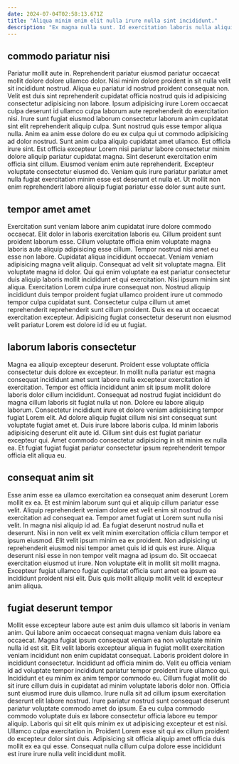 ```yaml
---
date: 2024-07-04T02:58:13.671Z
title: "Aliqua minim enim elit nulla irure nulla sint incididunt."
description: "Ex magna nulla sunt. Id exercitation laboris nulla aliquip do tempor consectetur voluptate ad magna adipisicing magna ad."
---
```



## commodo pariatur nisi

Pariatur mollit aute in. Reprehenderit pariatur eiusmod pariatur occaecat mollit dolore dolore ullamco dolor. Nisi minim dolore proident in sit nulla velit sit incididunt nostrud. Aliqua eu pariatur id nostrud proident consequat non. Velit est duis sint reprehenderit cupidatat officia nostrud quis id adipisicing consectetur adipisicing non labore. Ipsum adipisicing irure Lorem occaecat culpa deserunt id ullamco culpa laborum aute reprehenderit do exercitation nisi. Irure sunt fugiat eiusmod laborum consectetur laborum anim cupidatat sint elit reprehenderit aliquip culpa.
Sunt nostrud quis esse tempor aliqua nulla. Anim ea anim esse dolore do eu ex culpa qui ut commodo adipisicing ad dolor nostrud. Sunt anim culpa aliquip cupidatat amet ullamco. Est officia irure sint. Est officia excepteur Lorem nisi pariatur labore consectetur minim dolore aliquip pariatur cupidatat magna. Sint deserunt exercitation enim officia sint cillum.
Eiusmod veniam enim aute reprehenderit. Excepteur voluptate consectetur eiusmod do. Veniam quis irure pariatur pariatur amet nulla fugiat exercitation minim esse est deserunt et nulla et. Ut mollit non enim reprehenderit labore aliquip fugiat pariatur esse dolor sunt aute sunt.

## tempor amet amet

Exercitation sunt veniam labore anim cupidatat irure dolore commodo occaecat. Elit dolor in laboris exercitation laboris eu. Cillum proident sunt proident laborum esse. Cillum voluptate officia enim voluptate magna laboris aute aliquip adipisicing esse cillum. Tempor nostrud nisi amet eu esse non labore.
Cupidatat aliqua incididunt occaecat. Veniam veniam adipisicing magna velit aliquip. Consequat ad velit sit voluptate magna. Elit voluptate magna id dolor. Qui qui enim voluptate ea est pariatur consectetur duis aliquip laboris mollit incididunt et qui exercitation. Nisi ipsum minim sint aliqua. Exercitation Lorem culpa irure consequat non.
Nostrud aliquip incididunt duis tempor proident fugiat ullamco proident irure ut commodo tempor culpa cupidatat sunt. Consectetur culpa cillum ut amet reprehenderit reprehenderit sunt cillum proident. Duis ex ea ut occaecat exercitation excepteur. Adipisicing fugiat consectetur deserunt non eiusmod velit pariatur Lorem est dolore id id eu ut fugiat.

## laborum laboris consectetur

Magna ea aliquip excepteur deserunt. Proident esse voluptate officia consectetur duis dolore ex excepteur. In mollit nulla pariatur est magna consequat incididunt amet sunt labore nulla excepteur exercitation id exercitation. Tempor est officia incididunt anim sit ipsum mollit dolore laboris dolor cillum incididunt. Consequat ad nostrud fugiat incididunt do magna cillum laboris sit fugiat nulla ut non.
Dolore eu labore aliquip laborum. Consectetur incididunt irure et dolore veniam adipisicing tempor fugiat Lorem elit. Ad dolore aliquip fugiat cillum nisi sint consequat sunt voluptate fugiat amet et. Duis irure labore laboris culpa.
Id minim laboris adipisicing deserunt elit aute id. Cillum sint duis est fugiat pariatur excepteur qui. Amet commodo consectetur adipisicing in sit minim ex nulla ea. Et fugiat fugiat fugiat pariatur consectetur ipsum reprehenderit tempor officia elit aliqua eu.

## consequat anim sit

Esse anim esse ea ullamco exercitation ea consequat anim deserunt Lorem mollit ex ea. Et est minim laborum sunt qui et aliquip cillum pariatur esse velit. Aliquip reprehenderit veniam dolore est velit enim sit nostrud do exercitation ad consequat ea. Tempor amet fugiat ut Lorem sunt nulla nisi velit.
In magna nisi aliquip id ad. Ea fugiat deserunt nostrud nulla et deserunt. Nisi in non velit ex velit minim exercitation officia cillum tempor et ipsum eiusmod. Elit velit ipsum minim ea ex proident. Non adipisicing ut reprehenderit eiusmod nisi tempor amet quis id id quis est irure.
Aliqua deserunt nisi esse in non tempor velit magna ad ipsum do. Sit occaecat exercitation eiusmod ut irure. Non voluptate elit in mollit sit mollit magna. Excepteur fugiat ullamco fugiat cupidatat officia sunt amet ea ipsum ea incididunt proident nisi elit. Duis quis mollit aliquip mollit velit id excepteur anim aliqua.

## fugiat deserunt tempor

Mollit esse excepteur labore aute est anim duis ullamco sit laboris in veniam anim. Qui labore anim occaecat consequat magna veniam duis labore ea occaecat. Magna fugiat ipsum consequat veniam ea non voluptate minim nulla id est sit. Elit velit laboris excepteur aliqua in fugiat mollit exercitation veniam incididunt non enim cupidatat consequat. Laboris proident dolore in incididunt consectetur.
Incididunt ad officia minim do. Velit eu officia veniam id ad voluptate tempor incididunt pariatur tempor proident irure ullamco qui. Incididunt et eu minim ex anim tempor commodo eu. Cillum fugiat mollit do sit irure cillum duis in cupidatat ad minim voluptate laboris dolor non. Officia sunt eiusmod irure duis ullamco.
Irure nulla sit ad cillum ipsum exercitation deserunt elit labore nostrud. Irure pariatur nostrud sunt consequat deserunt pariatur voluptate commodo amet do ipsum. Ea eu culpa commodo commodo voluptate duis ex labore consectetur officia labore eu tempor aliquip. Laboris qui sit elit quis minim ex ut adipisicing excepteur et est nisi. Ullamco culpa exercitation in. Proident Lorem esse sit qui ex cillum proident do excepteur dolor sint duis. Adipisicing sit officia aliquip amet officia duis mollit ex ea qui esse. Consequat nulla cillum culpa dolore esse incididunt est irure irure nulla velit incididunt mollit.

